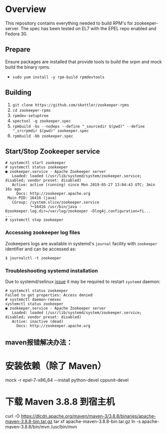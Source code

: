 # Overview

This repository contains everything needed to build RPM's for zookeeper-server.
The spec has been tested on EL7 with the EPEL repo enabled and Fedora 30.

## Prepare

Ensure packages are installed that provide tools to build the srpm and mock build the binary rpms.

- `sudo yum install -y rpm-build rpmdevtools `

## Building

1. `git clone https://github.com/skottler/zookeeper-rpms`
2. `cd zookeeper-rpms`
3. `rpmdev-setuptree`
4. `spectool -g zookeeper.spec`
5. `rpmbuild -bs --nodeps --define "_sourcedir $(pwd)" --define "_srcrpmdir $(pwd)" zookeeper.spec`
6. `rpmbuild -bb zookeeper.spec`

## Start/Stop Zookeeper service

```
# systemctl start zookeeper
# systemctl status zookeeper
● zookeeper.service - Apache Zookeeper server
   Loaded: loaded (/usr/lib/systemd/system/zookeeper.service; disabled; vendor preset: disabled)
   Active: active (running) since Mon 2019-05-27 13:04:43 UTC; 3min 16s ago
     Docs: http://zookeeper.apache.org
 Main PID: 16416 (java)
   CGroup: /system.slice/zookeeper.service
           └─16416 /usr/bin/java -Dzookeeper.log.dir=/var/log/zookeeper -Dlog4j.configuration=fi...
...
# systemctl stop zookeeper
```

### Accessing zookeeper log files

Zookeepers logs are available in systemd's `journal` facility with `zookeeper` identifier and can be accessed as:

```
$ journalctl -t zookeeper
```

### Troubleshooting systemd installation

Due to systemd/selinux [issue](https://bugzilla.redhat.com/show_bug.cgi?id=1224211) it may  be required to restart `systemd` daemon:

```
# systemctl status zookeeper
Failed to get properties: Access denied
# systemctl daemon-reexec
systemctl status zookeeper
● zookeeper.service - Apache Zookeeper server
   Loaded: loaded (/usr/lib/systemd/system/zookeeper.service; disabled; vendor preset: disabled)
   Active: inactive (dead)
     Docs: http://zookeeper.apache.org
```

## maven报错解决办法：
# 安装依赖（除了 Maven）
mock -r epel-7-x86_64 --install python-devel cppunit-devel

# 下载 Maven 3.8.8 到宿主机
curl -O https://dlcdn.apache.org/maven/maven-3/3.8.8/binaries/apache-maven-3.8.8-bin.tar.gz
tar xf apache-maven-3.8.8-bin.tar.gz
ln -s apache-maven-3.8.8/bin/mvn /usr/bin/mvn
